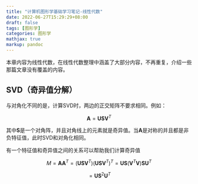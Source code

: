 ```yaml
---
title: "计算机图形学基础学习笔记-线性代数"
date: 2022-06-27T15:29:29+08:00
draft: false
tags: [图形学]
categories: 图形学
mathjax: true
markup: pandoc
---
```


本章内容为线性代数，在线性代数整理中涵盖了大部分内容，不再重复，介绍一些那篇文章没有覆盖的内容。

## SVD（奇异值分解）

与对角化不同的是，计算SVD时，两边的正交矩阵不要求相同。例如：

$$
\bm A=\bm{USV}^T
$$

其中$\bm S$是一个对角阵，并且对角线上的元素就是奇异值。当$\bm A$是对称的并且都是非负特征值，此时SVD和对角化相同。

有一个特征值和奇异值之间的关系可以帮助我们计算奇异值

$$
M = \bm{AA}^T=(\bm{USV}^T)(\bm{USV}^T)^T = \bm{US}(\bm V^T\bm V)\bm{SU}^T
$$

$$
=\bm{US}^2\bm U^T
$$

